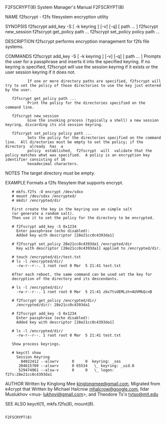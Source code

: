 F2FSCRYPT(8)                                                           System Manager's Manual                                                          F2FSCRYPT(8)

NAME
       f2fscrypt - f2fs filesystem encryption utility

SYNOPSIS
       f2fscrypt add_key -S [ -k keyring ] [-v] [-q] [  path ... ]
       f2fscrypt new_session
       f2fscrypt get_policy path ...
       f2fscrypt set_policy policy path ...

DESCRIPTION
       f2fscrypt performs encryption management for f2fs file systems.

COMMANDS
       f2fscrypt add_key -S [ -k keyring ] [-v] [-q] [  path ... ]
              Prompts the user for a passphrase and inserts it into the specified keyring.  If no keyring is specified, f2fscrypt will use the session keyring if it
              exists or the user session keyring if it does not.

              If one or more directory paths are specified, f2fscrypt will try to set the policy of those directories to use the key just entered by the user.

       f2fscrypt get_policy path ...
              Print the policy for the directories specified on the command line.

       f2fscrypt new_session
              Give the invoking process (typically a shell) a new session keyring, discarding its old session keyring.

       f2fscrypt set_policy policy path ...
              Sets the policy for the directories specified on the command line.  All directories must be empty to set the policy; if the directory  already  has  a
              policy  established,  f2fscrypt  will  validate that the policy matches what was specified.  A policy is an encryption key identifier consisting of 16
              hexadecimal characters.

NOTES
       The target directory must be empty.

EXAMPLE
       Formats a f2fs filesytem that supports encrypt.

       # mkfs.f2fs -O encrypt /dev/sdxx
       # mount /dev/sdxx /encrypted/
       # mkdir /encrypted/dir

       First create the key in the keyring use an simple salt
       (or generate a random salt).
       Then use it to set the policy for the directory to be encrypted.

       # f2fscrypt add_key -S 0x1234
         Enter passphrase (echo disabled):
         Added key with descriptor [28e21cc0c4393da1]

       # f2fscrypt set_policy 28e21cc0c4393da1 /encrypted/dir
         Key with descriptor [28e21cc0c4393da1] applied to /encrypted/dir.

       # touch /encrypted/dir/test.txt
       # ls -l /encrypted/dir/
         -rw-r--r--. 1 root root 0 Mar  5 21:41 test.txt

       After each reboot, the same command can be used set the key for
       decryption of the directory and its descendants.

       # ls -l /encrypted/dir/
         -rw-r--r--. 1 root root 0 Mar  5 21:41 zbx7tsUEMLzh+AUVMkQcnB

       # f2fscrypt get_policy /encrypted/dir/
         /encrypted/dir/: 28e21cc0c4393da1

       # f2fscrypt add_key -S 0x1234
         Enter passphrase (echo disabled):
         Added key with descriptor [28e21cc0c4393da1]

       # ls -l /encrypted/dir/
         -rw-r--r--. 1 root root 0 Mar  5 21:41 test.txt

       Show process keyrings.

       # keyctl show
         Session Keyring
           84022412 --alswrv      0     0  keyring: _ses
          204615789 --alswrv      0 65534   \_ keyring: _uid.0
          529474961 --alsw-v      0     0   \_ logon: f2fs:28e21cc0c4393da1

AUTHOR
       Written by Kinglong Mee <kinglongmee@gmail.com>, Migrated from  e4crypt  that  Written  by  Michael  Halcrow  <mhalcrow@google.com>,  Ildar  Muslukhov  <mus‐
       lukhovi@gmail.com>, and Theodore Ts'o <tytso@mit.edu>

SEE ALSO
       keyctl(1), mkfs.f2fs(8), mount(8).

                                                                                                                                                        F2FSCRYPT(8)
